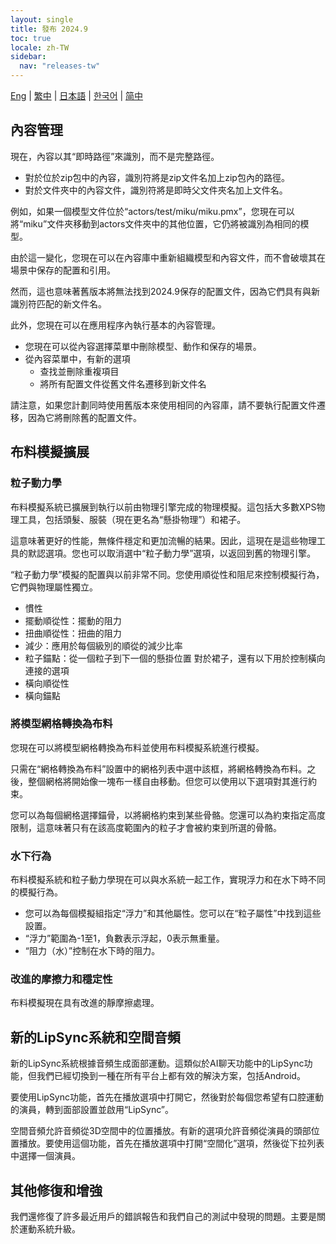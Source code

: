 ```yaml
---
layout: single
title: 發布 2024.9
toc: true
locale: zh-TW
sidebar:
  nav: "releases-tw"
---
```

[Eng](/dancexr/releases/2024.9) | [繁中](/tw/dancexr/releases/2024.9) | [日本語](/jp/dancexr/releases/2024.9) | [한국어](/kr/dancexr/releases/2024.9) | [简中](/zh/dancexr/releases/2024.9)

## 內容管理
現在，內容以其“即時路徑”來識別，而不是完整路徑。

* 對於位於zip包中的內容，識別符將是zip文件名加上zip包內的路徑。
* 對於文件夾中的內容文件，識別符將是即時父文件夾名加上文件名。

例如，如果一個模型文件位於“actors/test/miku/miku.pmx”，您現在可以將“miku”文件夾移動到actors文件夾中的其他位置，它仍將被識別為相同的模型。

由於這一變化，您現在可以在內容庫中重新組織模型和內容文件，而不會破壞其在場景中保存的配置和引用。

然而，這也意味著舊版本將無法找到2024.9保存的配置文件，因為它們具有與新識別符匹配的新文件名。

此外，您現在可以在應用程序內執行基本的內容管理。

* 您現在可以從內容選擇菜單中刪除模型、動作和保存的場景。
* 從內容菜單中，有新的選項
    * 查找並刪除重複項目
    * 將所有配置文件從舊文件名遷移到新文件名

請注意，如果您計劃同時使用舊版本來使用相同的內容庫，請不要執行配置文件遷移，因為它將刪除舊的配置文件。


## 布料模擬擴展

### 粒子動力學

布料模擬系統已擴展到執行以前由物理引擎完成的物理模擬。這包括大多數XPS物理工具，包括頭髮、服裝（現在更名為“懸掛物理”）和裙子。

這意味著更好的性能，無條件穩定和更加流暢的結果。因此，這現在是這些物理工具的默認選項。您也可以取消選中“粒子動力學”選項，以返回到舊的物理引擎。

“粒子動力學”模擬的配置與以前非常不同。您使用順從性和阻尼來控制模擬行為，它們與物理屬性獨立。

* 慣性
* 擺動順從性：擺動的阻力
* 扭曲順從性：扭曲的阻力
* 減少：應用於每個級別的順從的減少比率
* 粒子錨點：從一個粒子到下一個的懸掛位置
對於裙子，還有以下用於控制橫向連接的選項
* 橫向順從性
* 橫向錨點

### 將模型網格轉換為布料

您現在可以將模型網格轉換為布料並使用布料模擬系統進行模擬。

只需在“網格轉換為布料”設置中的網格列表中選中該框，將網格轉換為布料。之後，整個網格將開始像一塊布一樣自由移動。但您可以使用以下選項對其進行約束。

您可以為每個網格選擇錨骨，以將網格約束到某些骨骼。您還可以為約束指定高度限制，這意味著只有在該高度範圍內的粒子才會被約束到所選的骨骼。

### 水下行為

布料模擬系統和粒子動力學現在可以與水系統一起工作，實現浮力和在水下時不同的模擬行為。

* 您可以為每個模擬組指定“浮力”和其他屬性。您可以在“粒子屬性”中找到這些設置。
* “浮力”範圍為-1至1，負數表示浮起，0表示無重量。
* “阻力（水）”控制在水下時的阻力。

### 改進的摩擦力和穩定性

布料模擬現在具有改進的靜摩擦處理。

## 新的LipSync系統和空間音頻

新的LipSync系統根據音頻生成面部運動。這類似於AI聊天功能中的LipSync功能，但我們已經切換到一種在所有平台上都有效的解決方案，包括Android。

要使用LipSync功能，首先在播放選項中打開它，然後對於每個您希望有口腔運動的演員，轉到面部設置並啟用“LipSync”。

空間音頻允許音頻從3D空間中的位置播放。有新的選項允許音頻從演員的頭部位置播放。要使用這個功能，首先在播放選項中打開“空間化”選項，然後從下拉列表中選擇一個演員。

## 其他修復和增強
我們還修復了許多最近用戶的錯誤報告和我們自己的測試中發現的問題。主要是關於運動系統升級。